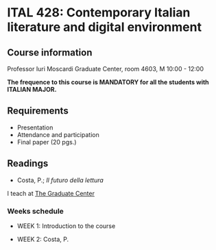 # ITAL 428: Contemporary Italian literature and digital environment

## Course information

Professor Iuri Moscardi
Graduate Center, room 4603, M 10:00 - 12:00

**The frequence to this course is MANDATORY for all the students with ITALIAN MAJOR.**

## Requirements
- Presentation
- Attendance and participation
- Final paper (20 pgs.)

## Readings

- Costa, P.; *Il futuro della lettura*

I teach at [The Graduate Center](www.gc.cuny.edu)

### Weeks schedule

- WEEK 1:
Introduction to the course

- WEEK 2:
Costa, P.
